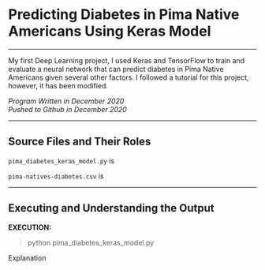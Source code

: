 # Predicting Diabetes in Pima Native Americans Using Keras Model
***
My first Deep Learning project, I used Keras and TensorFlow to train and evaluate a neural network that can predict diabetes in Pima Native Americans given several other factors. I followed a tutorial for this project, however, it has been modified.

*Program Written in December 2020*  
*Pushed to Github in December 2020*

***

## Source Files and Their Roles

`pima_diabetes_keras_model.py` is 

`pima-natives-diabetes.csv` is

***

## Executing and Understanding the Output

**EXECUTION:**
> python pima_diabetes_keras_model.py

Explanation
